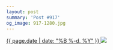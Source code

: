 ```yaml
---
layout: post
summary: 'Post #917'
og_image: 917-1280.jpg
---
```


<p>
 <time>
  <a href="/917">
   {{ page.date | date: "%B %-d, %Y" }}
  </a>
 </time>
 <a href="/917">
  <img data-taken="10/7/2019" sizes="(min-width: 700px) 50vw, calc(100vw - 2rem)" src="{{ site.assets_url }}/917-640.jpg" srcset="{{ site.assets_url }}/917-320.jpg 320w, {{ site.assets_url }}/917-640.jpg 640w, {{ site.assets_url }}/917-960.jpg 960w, {{ site.assets_url }}/917-1280.jpg 1280w"/>
 </a>
</p>
